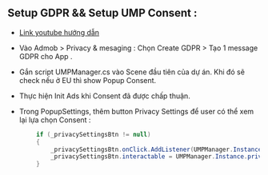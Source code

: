 


## Setup GDPR && Setup UMP Consent :
- [Link youtube hướng dẫn](https://www.youtube.com/watch?v=pJPN2QWFSfg)
- Vào Admob > Privacy & mesaging : Chọn Create GDPR > Tạo 1 message GDPR cho App .

- Gắn script UMPManager.cs vào Scene đầu tiên của dự án. 
Khi đó sẽ check nếu ở EU thì show Popup Consent.

- Thực hiện Init Ads khi Consent đã được chấp thuận. 

- Trong PopupSettings, thêm button Privacy Settings để user có thể xem lại lựa chọn Consent : 
```c#
        if (_privacySettingsBtn != null)
        {
            _privacySettingsBtn.onClick.AddListener(UMPManager.Instance.ShowPrivacyOptionsForm);
            _privacySettingsBtn.interactable = UMPManager.Instance.privacyStatusRequired;
        }   
```
